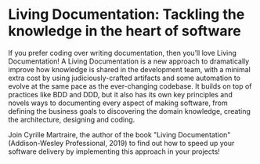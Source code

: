 # Living Documentation: Tackling the knowledge in the heart of software

If you prefer coding over writing documentation, then you’ll love Living Documentation! A Living Documentation is a new approach to dramatically improve how knowledge is shared in the development team, with a minimal extra cost by using judiciously-crafted artifacts and some automation to evolve at the same pace as the ever-changing codebase. It builds on top of practices like BDD and DDD, but it also has its own key principles and novels ways to documenting every aspect of making software, from defining the business goals to discovering the domain knowledge, creating the architecture, designing and coding.

Join Cyrille Martraire, the author of the book "Living Documentation" (Addison-Wesley Professional, 2019) to find out how to speed up your software delivery by implementing this approach in your projects!
